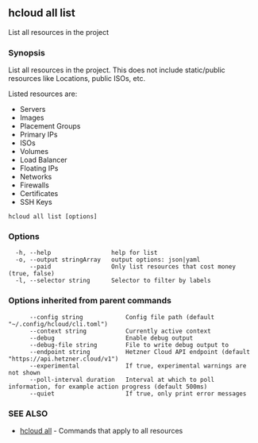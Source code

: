 ## hcloud all list

List all resources in the project

### Synopsis

List all resources in the project. This does not include static/public resources like Locations, public ISOs, etc.

Listed resources are:
 - Servers
 - Images
 - Placement Groups
 - Primary IPs
 - ISOs
 - Volumes
 - Load Balancer
 - Floating IPs
 - Networks
 - Firewalls
 - Certificates
 - SSH Keys

```
hcloud all list [options]
```

### Options

```
  -h, --help                 help for list
  -o, --output stringArray   output options: json|yaml
      --paid                 Only list resources that cost money (true, false)
  -l, --selector string      Selector to filter by labels
```

### Options inherited from parent commands

```
      --config string            Config file path (default "~/.config/hcloud/cli.toml")
      --context string           Currently active context
      --debug                    Enable debug output
      --debug-file string        File to write debug output to
      --endpoint string          Hetzner Cloud API endpoint (default "https://api.hetzner.cloud/v1")
      --experimental             If true, experimental warnings are not shown
      --poll-interval duration   Interval at which to poll information, for example action progress (default 500ms)
      --quiet                    If true, only print error messages
```

### SEE ALSO

* [hcloud all](hcloud_all.md)	 - Commands that apply to all resources
